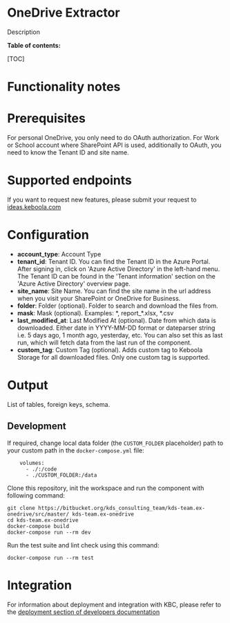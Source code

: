 OneDrive Extractor
=============

Description

**Table of contents:**

[TOC]

Functionality notes
===================

Prerequisites
=============

For personal OneDrive, you only need to do OAuth authorization.
For Work or School account where SharePoint API is used, additionally to OAuth, you need to know the Tenant ID and site name.


Supported endpoints
===================

If you want to request new features, please submit your request to
[ideas.keboola.com](https://ideas.keboola.com/)

Configuration
=============

- **account_type**: Account Type
- **tenant_id**: Tenant ID. You can find the Tenant ID in the Azure Portal. After signing in, click on 'Azure Active Directory' in the left-hand menu. The Tenant ID can be found in the 'Tenant information' section on the 'Azure Active Directory' overview page.
- **site_name**: Site Name. You can find the site name in the url address when you visit your SharePoint or OneDrive for Business.
- **folder**: Folder (optional). Folder to search and download the files from.
- **mask**: Mask (optional). Examples: \*, report_\*.xlsx, \*.csv
- **last_modified_at**: Last Modified At (optional). Date from which data is downloaded. Either date in YYYY-MM-DD format or dateparser string i.e. 5 days ago, 1 month ago, yesterday, etc. You can also set this as last run, which will fetch data from the last run of the component.
- **custom_tag**: Custom Tag (optional). Adds custom tag to Keboola Storage for all downloaded files. Only one custom tag is supported.

Output
======

List of tables, foreign keys, schema.

Development
-----------

If required, change local data folder (the `CUSTOM_FOLDER` placeholder) path to
your custom path in the `docker-compose.yml` file:

~~~~~~~~~~~~~~~~~~~~~~~~~~~~~~~~~~~~~~~~~~~~~~~~~~~~~~~~~~~~~~~~~~~~~~~~~~~~~~~~
    volumes:
      - ./:/code
      - ./CUSTOM_FOLDER:/data
~~~~~~~~~~~~~~~~~~~~~~~~~~~~~~~~~~~~~~~~~~~~~~~~~~~~~~~~~~~~~~~~~~~~~~~~~~~~~~~~

Clone this repository, init the workspace and run the component with following
command:

~~~~~~~~~~~~~~~~~~~~~~~~~~~~~~~~~~~~~~~~~~~~~~~~~~~~~~~~~~~~~~~~~~~~~~~~~~~~~~~~
git clone https://bitbucket.org/kds_consulting_team/kds-team.ex-onedrive/src/master/ kds-team.ex-onedrive
cd kds-team.ex-onedrive
docker-compose build
docker-compose run --rm dev
~~~~~~~~~~~~~~~~~~~~~~~~~~~~~~~~~~~~~~~~~~~~~~~~~~~~~~~~~~~~~~~~~~~~~~~~~~~~~~~~

Run the test suite and lint check using this command:

~~~~~~~~~~~~~~~~~~~~~~~~~~~~~~~~~~~~~~~~~~~~~~~~~~~~~~~~~~~~~~~~~~~~~~~~~~~~~~~~
docker-compose run --rm test
~~~~~~~~~~~~~~~~~~~~~~~~~~~~~~~~~~~~~~~~~~~~~~~~~~~~~~~~~~~~~~~~~~~~~~~~~~~~~~~~

Integration
===========

For information about deployment and integration with KBC, please refer to the
[deployment section of developers
documentation](https://developers.keboola.com/extend/component/deployment/)
